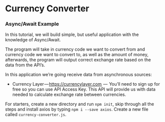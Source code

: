 # Currency Converter

### Async/Await Example

In this tutorial, we will build simple, but useful application with the knowledge of Async/Await. 

The program will take in currency code we want to convert from and currency code we want to convert to, as well as the amount of money, afterwards, the program will output correct exchange rate based on the data from the API’s.

In this application we’re going receive data from asynchronous sources:
- Currency Layer — https://currencylayer.com  —  You’ll need to sign up for free so you can use API Access Key. This API will provide us with data needed to calculate exchange rate between currencies.

For starters, create a new directory and run `npm init`, skip through all the steps and install axios by typing `npm i --save axios`. Create a new file called `currency-converter.js`.